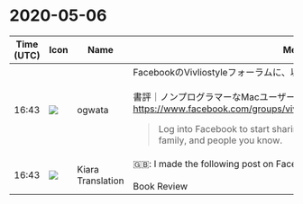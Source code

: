 # 2020-05-06

|Time (UTC)|Icon|Name|Message|
|---|---|---|---|
|16:43|![](https://avatars.slack-edge.com/2019-11-22/845042642576_070441337abaca9fb7b3_72.png)|ogwata|FacebookのVivliostyleフォーラムに、以下のような投稿をしました。<br><br>書評｜ノンプログラマーなMacユーザーのためのGit入門<br><https://www.facebook.com/groups/vivliostyle/permalink/2604521916435345/><br><blockquote>Log into Facebook to start sharing and connecting with your friends, family, and people you know.</blockquote>|
|16:43|![](https://avatars.slack-edge.com/2019-08-21/732685848020_f3f20736795184660348_72.png)|Kiara Translation|🇬🇧: I made the following post on Facebook's Vivliostyle forum:<br><br>Book Review | A Git Primer for Non-Programmer Mac Users<br><https://www.facebook.com/groups/vivliostyle/permalink/2604521916435345/>|
